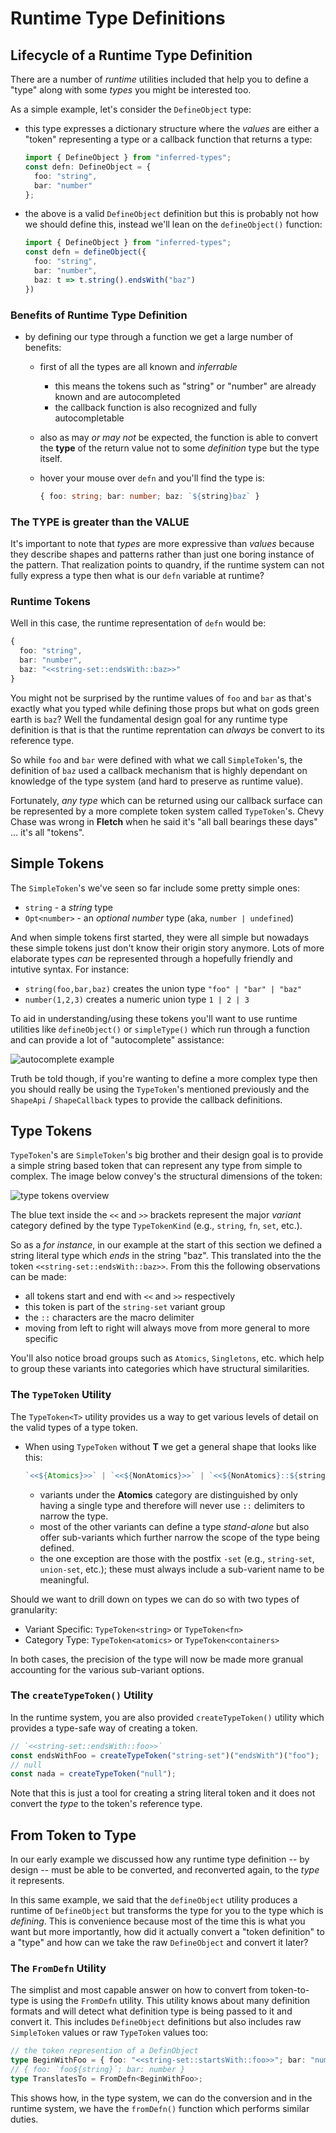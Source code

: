 # Runtime Type Definitions

## Lifecycle of a Runtime Type Definition

There are a number of _runtime_ utilities included that help you to define a "type" along with some _types_ you might be interested too.

As a simple example, let's consider the `DefineObject` type:

- this type expresses a dictionary structure where the _values_ are either a "token" representing a type or a callback function that returns a type:

    ```ts
    import { DefineObject } from "inferred-types";
    const defn: DefineObject = {
      foo: "string",
      bar: "number"
    };
    ```

- the above is a valid `DefineObject` definition but this is probably not how we should define this, instead we'll lean on the `defineObject()` function:

    ```ts
    import { DefineObject } from "inferred-types";
    const defn = defineObject({
      foo: "string",
      bar: "number",
      baz: t => t.string().endsWith("baz")
    })
    ```

### Benefits of Runtime Type Definition

- by defining our type through a function we get a large number of benefits:
  - first of all the types are all known and _inferrable_
    - this means the tokens such as "string" or "number" are already known and are autocompleted
    - the callback function is also recognized and fully autocompletable
  - also as may _or may not_ be expected, the function is able to convert the **type** of the return value not to some _definition_ type but the type itself.
  - hover your mouse over `defn` and you'll find the type is:

      ```ts
      { foo: string; bar: number; baz: `${string}baz` }
      ```

### The TYPE is greater than the VALUE

It's important to note that _types_ are more expressive than _values_ because they describe shapes and patterns rather than just one boring instance of the pattern. That realization points to quandry, if the runtime system can not fully express a type then what is our `defn` variable at runtime?

### Runtime Tokens

Well in this case, the runtime representation of `defn` would be:

```ts
{
  foo: "string",
  bar: "number",
  baz: "<<string-set::endsWith::baz>>"
}
```

You might not be surprised by the runtime values of `foo` and `bar` as that's exactly what you typed while defining those props but what on gods green earth is `baz`? Well the fundamental design goal for any runtime type definition is that is that the runtime reprentation can _always_ be convert to its reference type.

So while `foo` and `bar` were defined with what we call `SimpleToken`'s, the definition of `baz` used a callback mechanism that is highly dependant on knowledge of the type system (and hard to preserve as runtime value).

Fortunately, _any type_ which can be returned using our callback surface can be represented by a more complete token system called `TypeToken`'s. Chevy Chase was wrong in **Fletch** when he said it's "all ball bearings these days" ... it's all "tokens".

## Simple Tokens

The `SimpleToken`'s we've seen so far include some pretty simple ones:

- `string` - a _string_ type
- `Opt<number>` - an _optional number_ type (aka, `number | undefined`)

And when simple tokens first started, they were all simple but nowadays these simple tokens just don't know their origin story anymore. Lots of more elaborate types _can_ be represented through a hopefully friendly and intutive syntax. For instance:

- `string(foo,bar,baz)`  creates the union type `"foo" | "bar" | "baz"`
- `number(1,2,3)` creates a numeric union type `1 | 2 | 3`

To aid in understanding/using these tokens you'll want to use runtime utilities like `defineObject()` or `simpleType()` which run through a function and can provide a lot of "autocomplete" assistance:

![autocomplete example](./simpleType-autocomplete.png)

Truth be told though, if you're wanting to define a more complex type then you should really be using the `TypeToken`'s mentioned previously and the `ShapeApi` / `ShapeCallback` types to provide the callback definitions.

## Type Tokens

`TypeToken`'s  are `SimpleToken`'s big brother and their design goal is to provide a simple string based token that can represent any type from simple to complex. The image below convey's the structural dimensions of the token:

![type tokens overview](./type-tokenization.svg)

The blue text inside the `<<` and `>>` brackets represent the major _variant_ category defined by the type `TypeTokenKind` (e.g., `string`, `fn`, `set`, etc.).

So as a _for instance_, in our example at the start of this section we defined a string literal type which _ends_ in the string "baz". This translated into the the token `<<string-set::endsWith::baz>>`. From this the following observations can be made:

- all tokens start and end with `<<` and `>>` respectively
- this token is part of the `string-set` variant group
- the `::` characters are the macro delimiter
- moving from left to right will always move from more general to more specific

You'll also notice broad groups such as `Atomics`, `Singletons`, etc. which help to group these variants into categories which have structural similarities.

### The `TypeToken` Utility

The `TypeToken<T>` utility provides us a way to get various levels of detail on the valid types
of a type token.

- When using `TypeToken` without **T** we get a general shape that looks like this:

  ```ts
  `<<${Atomics}>>` | `<<${NonAtomics}>>` | `<<${NonAtomics}::${string}>> | `<<${Set}::${string}>>`
  ```

  - variants under the **Atomics** category are distinguished by only having a single type and therefore will never use `::` delimiters to narrow the type.
  - most of the other variants can define a type _stand-alone_ but also offer sub-variants which further narrow the scope of the type being defined.
  - the one exception are those with the postfix `-set` (e.g., `string-set`, `union-set`, etc.); these must always include a sub-varient name to be meaningful.

Should we want to drill down on types we can do so with two types of granularity:

- Variant Specific: `TypeToken<string>` or `TypeToken<fn>`
- Category Type: `TypeToken<atomics>` or `TypeToken<containers>`

In both cases, the precision of the type will now be made more granual accounting for the various sub-variant options.

### The `createTypeToken()` Utility

In the runtime system, you are also provided `createTypeToken()` utility which provides a type-safe way of creating a token.

```ts
// `<<string-set::endsWith::foo>>`
const endsWithFoo = createTypeToken("string-set")("endsWith")("foo");
// null
const nada = createTypeToken("null");
```

Note that this is just a tool for creating a string literal token and it does not convert the _type_ to the token's reference type.

## From Token to Type

In our early example we discussed how any runtime type definition -- by design -- must be able to be converted, and reconverted again, to the _type_ it represents.

In this same example, we said that the `defineObject` utility produces a runtime of `DefineObject` but transforms the type for you to the type which is _defining_. This is convenience because most of the time this is what you want but more importantly, how did it actually convert a "token definition" to a "type" and how can we take the raw `DefineObject` and convert it later?

### The `FromDefn` Utility

The simplist and most capable answer on how to convert from token-to-type is using the `FromDefn` utility. This utility knows about many definition formats and will detect what definition type is being passed to it and convert it. This includes `DefineObject` definitions but also includes raw `SimpleToken` values or raw `TypeToken` values too:

```ts
// the token represention of a DefinObject
type BeginWithFoo = { foo: "<<string-set::startsWith::foo>>"; bar: "number" };
// { foo: `foo${string}`; bar: number }
type TranslatesTo = FromDefn<BeginWithFoo>;
```

This shows how, in the type system, we can do the conversion and in the runtime system, we have the `fromDefn()` function which performs similar duties.


